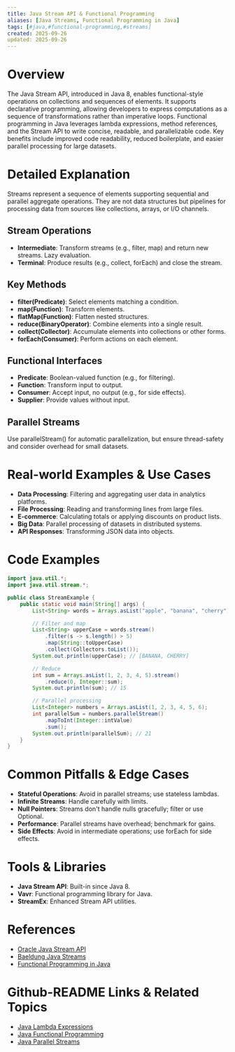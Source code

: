 ```yaml
---
title: Java Stream API & Functional Programming
aliases: [Java Streams, Functional Programming in Java]
tags: [#java,#functional-programming,#streams]
created: 2025-09-26
updated: 2025-09-26
---
```


# Overview

The Java Stream API, introduced in Java 8, enables functional-style operations on collections and sequences of elements. It supports declarative programming, allowing developers to express computations as a sequence of transformations rather than imperative loops. Functional programming in Java leverages lambda expressions, method references, and the Stream API to write concise, readable, and parallelizable code. Key benefits include improved code readability, reduced boilerplate, and easier parallel processing for large datasets.

# Detailed Explanation

Streams represent a sequence of elements supporting sequential and parallel aggregate operations. They are not data structures but pipelines for processing data from sources like collections, arrays, or I/O channels.

## Stream Operations
- **Intermediate**: Transform streams (e.g., filter, map) and return new streams. Lazy evaluation.
- **Terminal**: Produce results (e.g., collect, forEach) and close the stream.

## Key Methods
- **filter(Predicate)**: Select elements matching a condition.
- **map(Function)**: Transform elements.
- **flatMap(Function)**: Flatten nested structures.
- **reduce(BinaryOperator)**: Combine elements into a single result.
- **collect(Collector)**: Accumulate elements into collections or other forms.
- **forEach(Consumer)**: Perform actions on each element.

## Functional Interfaces
- **Predicate**: Boolean-valued function (e.g., for filtering).
- **Function**: Transform input to output.
- **Consumer**: Accept input, no output (e.g., for side effects).
- **Supplier**: Provide values without input.

## Parallel Streams
Use parallelStream() for automatic parallelization, but ensure thread-safety and consider overhead for small datasets.

# Real-world Examples & Use Cases

- **Data Processing**: Filtering and aggregating user data in analytics platforms.
- **File Processing**: Reading and transforming lines from large files.
- **E-commerce**: Calculating totals or applying discounts on product lists.
- **Big Data**: Parallel processing of datasets in distributed systems.
- **API Responses**: Transforming JSON data into objects.

# Code Examples

```java
import java.util.*;
import java.util.stream.*;

public class StreamExample {
    public static void main(String[] args) {
        List<String> words = Arrays.asList("apple", "banana", "cherry");

        // Filter and map
        List<String> upperCase = words.stream()
            .filter(s -> s.length() > 5)
            .map(String::toUpperCase)
            .collect(Collectors.toList());
        System.out.println(upperCase); // [BANANA, CHERRY]

        // Reduce
        int sum = Arrays.asList(1, 2, 3, 4, 5).stream()
            .reduce(0, Integer::sum);
        System.out.println(sum); // 15

        // Parallel processing
        List<Integer> numbers = Arrays.asList(1, 2, 3, 4, 5, 6);
        int parallelSum = numbers.parallelStream()
            .mapToInt(Integer::intValue)
            .sum();
        System.out.println(parallelSum); // 21
    }
}
```

# Common Pitfalls & Edge Cases

- **Stateful Operations**: Avoid in parallel streams; use stateless lambdas.
- **Infinite Streams**: Handle carefully with limits.
- **Null Pointers**: Streams don't handle nulls gracefully; filter or use Optional.
- **Performance**: Parallel streams have overhead; benchmark for gains.
- **Side Effects**: Avoid in intermediate operations; use forEach for side effects.

# Tools & Libraries

- **Java Stream API**: Built-in since Java 8.
- **Vavr**: Functional programming library for Java.
- **StreamEx**: Enhanced Stream API utilities.

# References

- [Oracle Java Stream API](https://docs.oracle.com/javase/8/docs/api/java/util/stream/package-summary.html)
- [Baeldung Java Streams](https://www.baeldung.com/java-streams)
- [Functional Programming in Java](https://www.oracle.com/technetwork/articles/java/architect-streams-pt2-2227132.html)

# Github-README Links & Related Topics

- [Java Lambda Expressions](../java-lambda-expressions/)
- [Java Functional Programming](../java-stream-api-and-functional-programming/)
- [Java Parallel Streams](../java-parallel-streams/)
